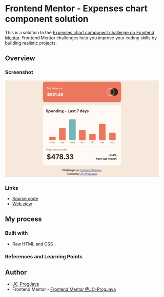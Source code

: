 # Frontend Mentor - Expenses chart component solution

This is a solution to the [Expenses chart component challenge on Frontend Mentor](https://www.frontendmentor.io/challenges/expenses-chart-component-e7yJBUdjwt). Frontend Mentor challenges help you improve your coding skills by building realistic projects. 

## Overview

### Screenshot

![](Result.png)

### Links

- [Source code](https://github.com/JC-ProgJava/FrontendMentor/tree/master/docs/expenses-chart-component/)
- [Web view](https://jc-progjava.github.io/FrontendMentor/expenses-chart-component/)

## My process

### Built with

- Raw HTML and CSS

### References and Learning Points


## Author

- [JC-ProgJava](https://github.com/JC-ProgJava)
- Frontend Mentor - [Frontend Mentor @JC-ProgJava](https://www.frontendmentor.io/profile/JC-ProgJava)
